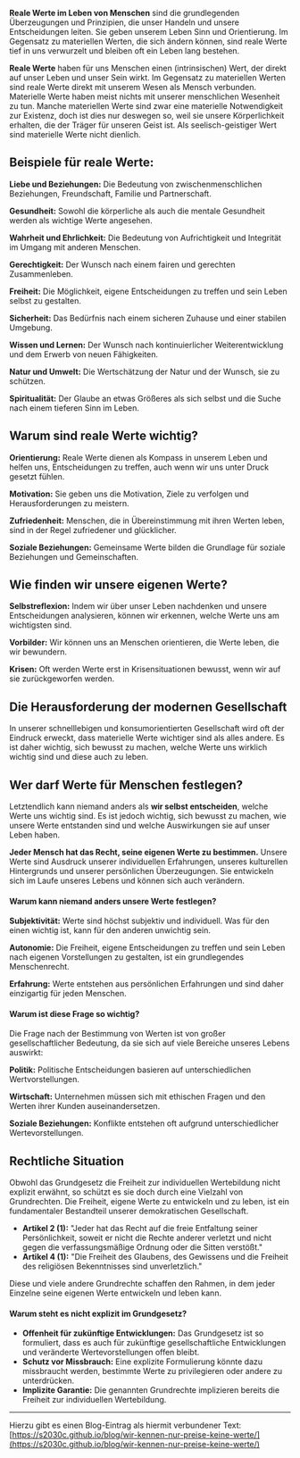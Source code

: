   
    

**Reale Werte im Leben von Menschen** sind die grundlegenden Überzeugungen und Prinzipien, die unser Handeln und unsere Entscheidungen leiten. Sie geben unserem Leben Sinn und Orientierung. Im Gegensatz zu materiellen Werten, die sich ändern können, sind reale Werte tief in uns verwurzelt und bleiben oft ein Leben lang bestehen.

**Reale Werte** haben für uns Menschen einen (intrinsischen) Wert, der direkt auf unser Leben und unser Sein wirkt. Im Gegensatz zu materiellen Werten sind reale Werte direkt mit unserem Wesen als Mensch verbunden. Materielle Werte haben meist nichts mit unserer menschlichen Wesenheit zu tun. Manche materiellen Werte sind zwar eine materielle Notwendigkeit zur Existenz, doch ist dies nur deswegen so, weil sie unsere Körperlichkeit erhalten, die der Träger für unseren Geist ist. Als seelisch-geistiger Wert sind materielle Werte nicht dienlich. 

## Beispiele für reale Werte:

**Liebe und Beziehungen:** Die Bedeutung von zwischenmenschlichen Beziehungen, Freundschaft, Familie und Partnerschaft.

**Gesundheit:** Sowohl die körperliche als auch die mentale Gesundheit werden als wichtige Werte angesehen.

**Wahrheit und Ehrlichkeit:** Die Bedeutung von Aufrichtigkeit und Integrität im Umgang mit anderen Menschen.

**Gerechtigkeit:** Der Wunsch nach einem fairen und gerechten Zusammenleben.

**Freiheit:** Die Möglichkeit, eigene Entscheidungen zu treffen und sein Leben selbst zu gestalten.

**Sicherheit:** Das Bedürfnis nach einem sicheren Zuhause und einer stabilen Umgebung.

**Wissen und Lernen:** Der Wunsch nach kontinuierlicher Weiterentwicklung und dem Erwerb von neuen Fähigkeiten.

**Natur und Umwelt:** Die Wertschätzung der Natur und der Wunsch, sie zu schützen.

**Spiritualität:** Der Glaube an etwas Größeres als sich selbst und die Suche nach einem tieferen Sinn im Leben.

## Warum sind reale Werte wichtig?

**Orientierung:** Reale Werte dienen als Kompass in unserem Leben und helfen uns, Entscheidungen zu treffen, auch wenn wir uns unter Druck gesetzt fühlen.

**Motivation:** Sie geben uns die Motivation, Ziele zu verfolgen und Herausforderungen zu meistern.

**Zufriedenheit:** Menschen, die in Übereinstimmung mit ihren Werten leben, sind in der Regel zufriedener und glücklicher.

**Soziale Beziehungen:** Gemeinsame Werte bilden die Grundlage für soziale Beziehungen und Gemeinschaften.

## Wie finden wir unsere eigenen Werte?

**Selbstreflexion:** Indem wir über unser Leben nachdenken und unsere Entscheidungen analysieren, können wir erkennen, welche Werte uns am wichtigsten sind.

**Vorbilder:** Wir können uns an Menschen orientieren, die Werte leben, die wir bewundern.

**Krisen:** Oft werden Werte erst in Krisensituationen bewusst, wenn wir auf sie zurückgeworfen werden.

## Die Herausforderung der modernen Gesellschaft

In unserer schnelllebigen und konsumorientierten Gesellschaft wird oft der Eindruck erweckt, dass materielle Werte wichtiger sind als alles andere. Es ist daher wichtig, sich bewusst zu machen, welche Werte uns wirklich wichtig sind und diese auch zu leben.

## 

## 

## Wer darf Werte für Menschen festlegen? 

Letztendlich kann niemand anders als **wir selbst entscheiden**, welche Werte uns wichtig sind. Es ist jedoch wichtig, sich bewusst zu machen, wie unsere Werte entstanden sind und welche Auswirkungen sie auf unser Leben haben. 

**Jeder Mensch hat das Recht, seine eigenen Werte zu bestimmen.** Unsere Werte sind Ausdruck unserer individuellen Erfahrungen, unseres kulturellen Hintergrunds und unserer persönlichen Überzeugungen. Sie entwickeln sich im Laufe unseres Lebens und können sich auch verändern.

#### Warum kann niemand anders unsere Werte festlegen?

**Subjektivität:** Werte sind höchst subjektiv und individuell. Was für den einen wichtig ist, kann für den anderen unwichtig sein.

**Autonomie:** Die Freiheit, eigene Entscheidungen zu treffen und sein Leben nach eigenen Vorstellungen zu gestalten, ist ein grundlegendes Menschenrecht.

**Erfahrung:** Werte entstehen aus persönlichen Erfahrungen und sind daher einzigartig für jeden Menschen.

#### Warum ist diese Frage so wichtig?

Die Frage nach der Bestimmung von Werten ist von großer gesellschaftlicher Bedeutung, da sie sich auf viele Bereiche unseres Lebens auswirkt:

**Politik:** Politische Entscheidungen basieren auf unterschiedlichen Wertvorstellungen.

**Wirtschaft:** Unternehmen müssen sich mit ethischen Fragen und den Werten ihrer Kunden auseinandersetzen.

**Soziale Beziehungen:** Konflikte entstehen oft aufgrund unterschiedlicher Wertevorstellungen.

## Rechtliche Situation

Obwohl das Grundgesetz die Freiheit zur individuellen Wertebildung nicht explizit erwähnt, so schützt es sie doch durch eine Vielzahl von Grundrechten. Die Freiheit, eigene Werte zu entwickeln und zu leben, ist ein fundamentaler Bestandteil unserer demokratischen Gesellschaft.

* **Artikel 2 (1):** "Jeder hat das Recht auf die freie Entfaltung seiner Persönlichkeit, soweit er nicht die Rechte anderer verletzt und nicht gegen die verfassungsmäßige Ordnung oder die Sitten verstößt."    
* **Artikel 4 (1):** "Die Freiheit des Glaubens, des Gewissens und die Freiheit des religiösen Bekenntnisses sind unverletzlich."

Diese und viele andere Grundrechte schaffen den Rahmen, in dem jeder Einzelne seine eigenen Werte entwickeln und leben kann.

#### Warum steht es nicht explizit im Grundgesetz?

* **Offenheit für zukünftige Entwicklungen:** Das Grundgesetz ist so formuliert, dass es auch für zukünftige gesellschaftliche Entwicklungen und veränderte Wertevorstellungen offen bleibt.  
* **Schutz vor Missbrauch:** Eine explizite Formulierung könnte dazu missbraucht werden, bestimmte Werte zu privilegieren oder andere zu unterdrücken.  
* **Implizite Garantie:** Die genannten Grundrechte implizieren bereits die Freiheit zur individuellen Wertebildung.

---

Hierzu gibt es einen Blog-Eintrag als hiermit verbundener Text: [https://s2030c.github.io/blog/wir-kennen-nur-preise-keine-werte/](https://s2030c.github.io/blog/wir-kennen-nur-preise-keine-werte/)

